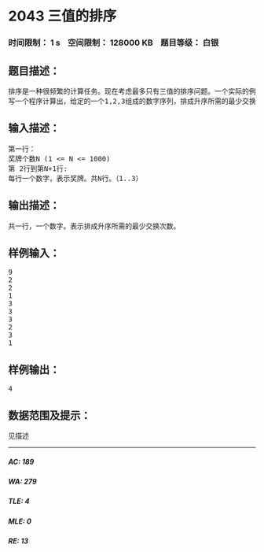 # 2043 三值的排序   
### 时间限制： 1 s&nbsp;&nbsp;&nbsp;&nbsp;空间限制： 128000 KB&nbsp;&nbsp;&nbsp;&nbsp;题目等级： 白银  
## 题目描述：  

<pre>
排序是一种很频繁的计算任务。现在考虑最多只有三值的排序问题。一个实际的例子是，当我们给某项竞赛的优胜者按金银铜牌排序的时候。在这个任务中可能的值只有三种1，2和3。我们用交换的方法把他排成升序的。
写一个程序计算出，给定的一个1,2,3组成的数字序列，排成升序所需的最少交换次数。
</pre>
  
  
## 输入描述：  

<pre>
第一行：
奖牌个数N (1 <= N <= 1000)
第 2行到第N+1行:
每行一个数字，表示奖牌。共N行。（1..3）
</pre>
  
  
## 输出描述：  

<pre>
共一行，一个数字。表示排成升序所需的最少交换次数。
</pre>
  
  
## 样例输入：  

<pre>
9
2
2
1
3
3
3
2
3
1
</pre>
  
  
## 样例输出：  

<pre>
4
</pre>
  
  
## 数据范围及提示：  

<pre>
见描述
</pre>
  
  
***  

##### AC: 189  
##### WA: 279  
##### TLE: 4  
##### MLE: 0  
##### RE: 13  
